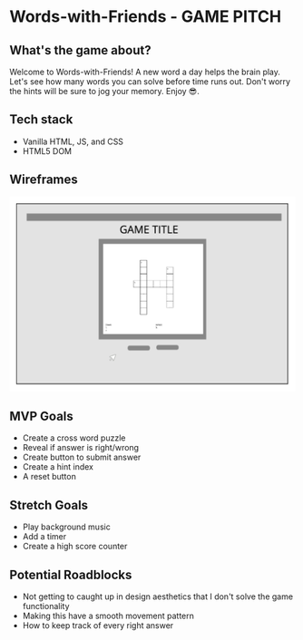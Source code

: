 # Words-with-Friends - GAME PITCH

## What's the game about?

Welcome to Words-with-Friends! A new word a day helps the brain play. Let's see how many words you can solve before time runs out. Don't worry the hints will be sure to jog your memory.  Enjoy 😎.

## Tech stack

- Vanilla HTML, JS, and CSS
- HTML5 DOM

## Wireframes

![Game Wireframe](img/words-with-friends.png)

## MVP Goals

- Create a cross word puzzle
- Reveal if answer is right/wrong
- Create button to submit answer
- Create a hint index
- A reset button


## Stretch Goals

- Play background music
- Add a timer
- Create a high score counter


## Potential Roadblocks

- Not getting to caught up in design aesthetics that I don't solve the game functionality
- Making this have a smooth movement pattern
- How to keep track of every right answer
